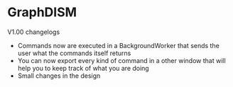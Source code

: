 # GraphDISM

V1.00 changelogs
 - Commands now are executed in a BackgroundWorker that sends the user what the commands itself returns
 - You can now export every kind of command in a other window that will help you to keep track of what you are doing
 - Small changes in the design 
